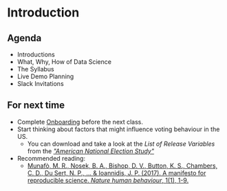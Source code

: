 # Introduction

## Agenda
- Introductions
- What, Why, How of Data Science
- The Syllabus
- Live Demo Planning
- Slack Invitations

## For next time
- Complete [Onboarding](../resources/onboarding.md) before the next class.
- Start thinking about factors that might influence voting behaviour in the US.
    - You can download and take a look at the *List of Release Variables* from the [*"American National Election Study"*](https://electionstudies.org/data-center/2020-time-series-study/)
- Recommended reading:
    - [Munafò, M. R., Nosek, B. A., Bishop, D. V., Button, K. S., Chambers, C. D., Du Sert, N. P., ... & Ioannidis, J. P. (2017). A manifesto for reproducible science. *Nature human behaviour*, 1(1), 1-9.](https://www.nature.com/articles/s41562-016-0021)
